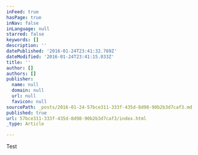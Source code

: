```yaml
---
inFeed: true
hasPage: true
inNav: false
inLanguage: null
starred: false
keywords: []
description: ''
datePublished: '2016-01-24T23:41:32.769Z'
dateModified: '2016-01-24T23:41:15.033Z'
title: ''
author: []
authors: []
publisher:
  name: null
  domain: null
  url: null
  favicon: null
sourcePath: _posts/2016-01-24-57bce311-333f-435d-8d98-90b2b3d7caf3.md
published: true
url: 57bce311-333f-435d-8d98-90b2b3d7caf3/index.html
_type: Article

---
```

Test